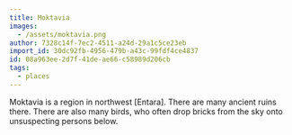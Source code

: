 ```yaml
---
title: Moktavia
images:
  - /assets/moktavia.png
author: 7328c14f-7ec2-4511-a24d-29a1c5ce23eb
import_id: 30dc92fb-4956-479b-a43c-99fdf4ce4837
id: 08a963ee-2d7f-41de-ae66-c58989d206cb
tags:
  - places
---
```

Moktavia is a region in northwest [Entara]. There are many ancient ruins there. There are also many birds, who often drop bricks from the sky onto unsuspecting persons below.
